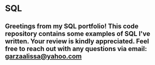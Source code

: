 # SQL

## Greetings from my SQL portfolio! This code repository contains some examples of SQL I've written. Your review is kindly appreciated. Feel free to reach out with any questions via email: garzaalissa@yahoo.com
